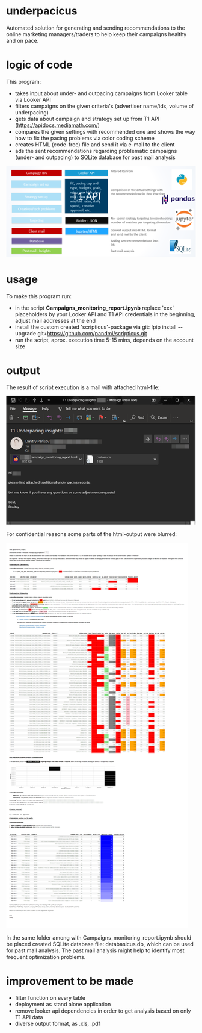 # underpacicus

Automated solution for generating and sending recommendations to the online marketing managers/traders to help keep their campaigns healthy and on pace.

# logic of code

This program:

- takes input about under- and outpacing campaigns from Looker table via Looker API
- filters campaigns on the given criteria's (advertiser name/ids, volume of underpacing)
- gets data about campaign and strategy set up from T1 API (https://apidocs.mediamath.com/)
- compares the given settings with recommended one and shows the way how to fix the pacing problems via color coding scheme
- creates HTML (code-free) file and send it via e-mail to the client
- ads the sent recommendations regarding problematic campaigns (under- and outpacing) to SQLite database for past mail analysis

![](structure_of_code.PNG)

# usage

To make this program run:

- in the script **Campaigns_monitoring_report.ipynb** replace 'xxx' placeholders by your Looker API and T1 API credentials in the beginning, adjust mail addresses at the end 
- install the custom created 'scripticus'-package via git:  !pip install --upgrade git+https://github.com/pandmi/scripticus.git
- run the script, aprox. execution time 5-15 mins, depends on the account size 

# output

The result of script execution is a mail with attached html-file:

![](t1_mail.png)

For confidential reasons some parts of the html-output were blurred:

![](underpacicus_output.png)

In the same folder among with Campaigns_monitoring_report.ipynb should be placed created SQLite database file: databasicus.db, which can be used for past mail analysis. 
The past mail analysis might help to identify most frequent optimization problems.

# improvement to be made

- filter function on every table
- deployment as stand alone application
- remove looker api dependencies in order to get analysis based on only T1 API data 
- diverse output format, as .xls, .pdf

